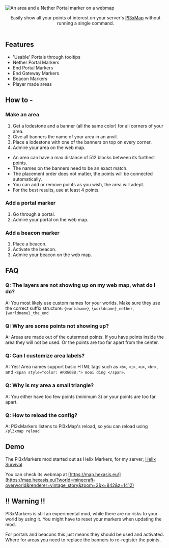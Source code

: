 ![An area and a Nether Portal marker on a webmap](https://cdn.modrinth.com/data/cached_images/1a17539794c717c310b9bf3e3dd8f0e4d4e9070a_0.webp)

<center>
  Easily show all your points of interest on your server's <a href="https://modrinth.com/plugin/pl3xmap">Pl3xMap</a> without running a single command.
</center>

<br>

## Features

- 'Usable' Portals through tooltips
- Nether Portal Markers
- End Portal Markers
- End Gateway Markers
- Beacon Markers
- Player made areas


## How to -

### Make an area

1. Get a lodestone and a banner (all the same color) for all corners of your area.
2. Give all banners the name of your area in an anvil.
3. Place a lodestone with one of the banners on top on every corner.
4. Admire your area on the web map.

- An area can have a max distance of 512 blocks between its furthest points.
- The names on the banners need to be an exact match.
- The placement order does not matter, the points will be connected automatically.
- You can add or remove points as you wish, the area will adept.
- For the best results, use at least 4 points.

### Add a portal marker
1. Go through a portal.
2. Admire your portal on the web map.

### Add a beacon marker
1. Place a beacon.
2. Activate the beacon.
3. Admire your b~~e~~acon on the web map.

## FAQ
### Q: The layers are not showing up on my web map, what do I do?
A: You most likely use custom names for your worlds. Make sure they use the correct suffix structure: ``{worldname}``, ``{worldname}_nether``, ``{worldname}_the_end``
### Q: Why are some points not showing up?
A: Areas are made out of the outermost points. If you have points inside the area they will not be used. Or the points are too far apart from the center.
### Q: Can I customize area labels?
A: Yes! Area names support basic HTML tags such as `<b>`, `<i>`, `<u>`, `<br>`, and `<span style="color: #RRGGBB;"> mooi ding </span>`.
### Q: Why is my area a small triangle?
A: You either have too few points (minimum 3) or your points are too far apart.
### Q: How to reload the config?
A: Pl3xMarkers listens to Pl3xMap's reload, so you can reload using `/pl3xmap reload`

## Demo

The Pl3xMarkers mod started out as Helix Markers, for my server; [Helix Survival](https://play.hexasis.eu/)

You can check its webmap at [https://map.hexasis.eu/](https://map.hexasis.eu/?world=minecraft-overworld&renderer=vintage_story&zoom=2&x=842&z=1412)

## !! Warning !!

Pl3xMarkers is still an experimental mod, while there are no risks to your world by using it. You might have to reset your markers when updating the mod.

For portals and beacons this just means they should be used and activated. Where for areas you need to replace the banners to re-register the points.
